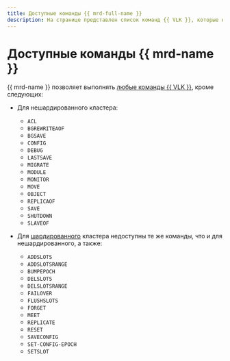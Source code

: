```yaml
---
title: Доступные команды {{ mrd-full-name }}
description: На странице представлен список команд {{ VLK }}, которые нельзя выполнить в кластере {{ VLK }}.
---
```


# Доступные команды {{ mrd-name }}

{{ mrd-name }} позволяет выполнять [любые команды {{ VLK }}](https://valkey.io/commands), кроме следующих:

* Для нешардированного кластера:

    - `ACL`
    - `BGREWRITEAOF`
    - `BGSAVE`
    - `CONFIG`
    - `DEBUG`
    - `LASTSAVE`
    - `MIGRATE`
    - `MODULE`
    - `MONITOR`
    - `MOVE`
    - `OBJECT`
    - `REPLICAOF`
    - `SAVE`
    - `SHUTDOWN`
    - `SLAVEOF`

* Для [шардированного](sharding.md) кластера недоступны те же команды, что и для нешардированного, а также:

    - `ADDSLOTS`
    - `ADDSLOTSRANGE`
    - `BUMPEPOCH`
    - `DELSLOTS`
    - `DELSLOTSRANGE`
    - `FAILOVER`
    - `FLUSHSLOTS`
    - `FORGET`
    - `MEET`
    - `REPLICATE`
    - `RESET`
    - `SAVECONFIG`
    - `SET-CONFIG-EPOCH`
    - `SETSLOT`
